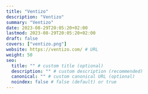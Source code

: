 ```yaml
---
title: "Ventizo"
description: "Ventizo"
summary: "Ventizo"
date: 2023-08-29T20:05:20+02:00
lastmod: 2023-08-29T20:05:20+02:00
draft: false
covers: ["ventizo.png"]
website: https://ventizo.com/ # URL
weight: 50
seo:
  title: "" # custom title (optional)
  description: "" # custom description (recommended)
  canonical: "" # custom canonical URL (optional)
  noindex: false # false (default) or true
---
```

